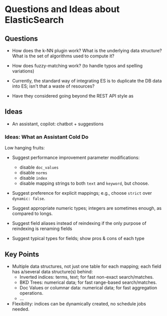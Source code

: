 # Questions and Ideas about ElasticSearch

## Questions

- How does the k-NN plugin work? What is the underlying data structure? What is the set of algorithms used to compute it?

- How does fuzzy-matching work? (to handle typos and spelling variations)

- Currently, the standard way of integrating ES is to duplicate the DB data into ES; isn't that a waste of resources?

- Have they considered going beyond the REST API style as 

## Ideas

- An assistant, copilot: chatbot + suggestions

### Ideas: What an Assistant Cold Do

Low hanging fruits:

- Suggest performance improvement parameter modifications:
  - disable `doc_values`
  - disable `norms`
  - disable `index`
  - disable mapping strings to both `text` and `keyword`, but choose.

- Suggest preference for explicit mappings; e.g., choose `strict` over `dynamic: false`.

- Suggest appropriate numeric types; integers are sometimes enough, as compared to longs.

- Suggest field aliases instead of reindexing if the only purpose of reindexing is renaming fields

- Suggest typical types for fields; show pros & cons of each type

## Key Points

- Multiple data structures, not just one table for each mapping; each field has a/several data structure(s) behind:
  - Inverted indices: terms, text; for fast non-exact search/matches.
  - BKD Trees: numerical data; for fast range-based search/matches.
  - Doc Values or columnar data: numerical data; for fast aggregation operations.
  - ...
- Flexibility: indices can be dynamically created, no schedule jobs needed.
